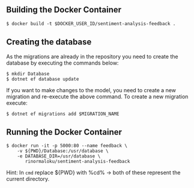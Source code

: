 ## Building the Docker Container

```
$ docker build -t $DOCKER_USER_ID/sentiment-analysis-feedback .
```

## Creating the database
As the migrations are already in the repository you need to create the database by executing the commands below:

```
$ mkdir Database
$ dotnet ef database update
```

If you want to make changes to the model, you need to create a new migration and re-execute the above command.
To create a new migration execute:

```
$ dotnet ef migrations add $MIGRATION_NAME
```

## Running the Docker Container

```
$ docker run -it -p 5000:80 --name feedback \
    -v ${PWD}/Database:/usr/database \
    -e DATABASE_DIR=/usr/database \
       rinormaloku/sentiment-analysis-feedback
```

Hint: In `cmd` replace ${PWD} with %cd% -> both of these represent the current directory.